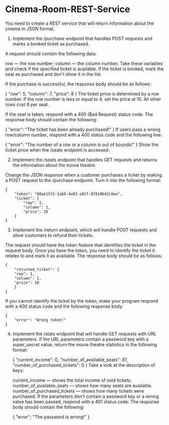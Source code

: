 # Cinema-Room-REST-Service
You need to create a REST service that will return information about the cinema in JSON format.

1. Implement the /purchase endpoint that handles POST requests and marks a booked ticket as purchased.

A request should contain the following data:

row — the row number;
column — the column number.
Take these variables and check if the specified ticket is available. If the ticket is booked, mark the seat as purchased and don't show it in the list.

If the purchase is successful, the response body should be as follows:

{
    "row": 5,
    "column": 7,
    "price": 8
}
The ticket price is determined by a row number. If the row number is less or equal to 4, set the price at 10. All other rows cost 8 per seat.

If the seat is taken, respond with a 400 (Bad Request) status code. The response body should contain the following:

{
    "error": "The ticket has been already purchased!"
}
If users pass a wrong row/column number, respond with a 400 status code and the following line:

{
    "error": "The number of a row or a column is out of bounds!"
}
Show the ticket price when the /seats endpoint is accessed.

2. Implement the /seats endpoint that handles GET requests and returns the information about the movie theatre.

Change the JSON response when a customer purchases a ticket by making a POST request to the /purchase endpoint. Turn it into the following format:

	{
    	"token": "00ae15f2-1ab6-4a02-a01f-07810b42c0ee",
	    "ticket": {
    	    "row": 1,
        	"column": 1,
	        "price": 10
    	}
	}

3. Implement the /return endpoint, which will handle POST requests and allow customers to refund their tickets.

The request should have the token feature that identifies the ticket in the request body. Once you have the token, you need to identify the ticket it relates to and mark it as available. The response body should be as follows:

	{
    	"returned_ticket": {
	    "row": 1,
        "column": 1,
       	"price": 10
	    }
	}

If you cannot identify the ticket by the token, make your program respond with a 400 status code and the following response body:

	{
    	"error": "Wrong token!"
	}

4. Implement the /stats endpoint that will handle GET requests with URL parameters. If the URL parameters contain a password key with a super_secret value, return the movie theatre statistics in the following format:

	{
    	"current_income": 0,
	    "number_of_available_seats": 81,
	    "number_of_purchased_tickets": 0
	}
Take a look at the description of keys:

	current_income — shows the total income of sold tickets.
	number_of_available_seats — shows how many seats are available.
	number_of_purchased_tickets — shows how many tickets were purchased.
If the parameters don't contain a password key or a wrong value has been passed, respond with a 401 status code. The response body should contain the following:

	{
    	"error": "The password is wrong!"
	}

